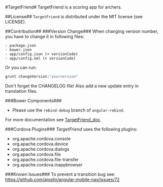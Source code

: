 #TargetFriend#
TargetFriend is a scoring app for archers.

##License##
`TargetFriend` is distributed under the MIT license (see LICENSE).

##Contribution##
###Version Change###
When changing version number, you have to change it in following files:

	- package.json
	- bower.json
	- app/config.json (+ versionCode)
	- app/config.xml (+ versionCode)

Or you can run:

```bash
grunt changeVersion:"yourversion"
```

Don't forget the CHANGELOG file! Also add a new update entry in translation files.

###Bower Components###
- Please use the `rebind-debug` branch of `angular-rebind`.

For more documentation see [TargetFriend_doc](https://github.com/archer96/TargetFriend_doc).

###Cordova Plugins###
*TargetFriend* uses the following plugins:

 - org.apache.cordova.console
 - org.apache.cordova.device
 - org.apache.cordova.dialogs
 - org.apache.cordova.file
 - org.apache.cordova.file-transfer
 - org.apache.cordova.inappbrowser

###Known Issues###
To prevent a transition bug see: https://github.com/ajoslin/angular-mobile-nav/issues/72
